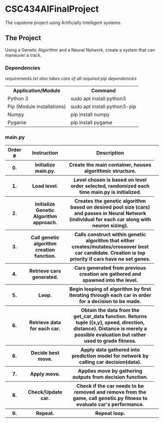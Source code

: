 # CSC434AIFinalProject
The capstone project using Artificially Intelligent systems.

<h2>The Project</h2>

<p>Using a Genetic Algorithm and a Neural Network, create a system that can maneuver a track.
</p>

<h3>Dependencies</h3>
<i>requirements.txt also takes care of all required pip dependencies</i>
<table>
	<tr>
		<th>Application/Module</td>
		<th>Command</th>
	</tr>
	<tr>
		<td>Python 3</td><td>sudo apt install python3</td>
	</tr>
	<tr>
		<td>Pip (Module installations)</td><td>sudo apt install python3-pip</td>
	</tr>
	<tr>
		<td>Numpy</td><td>pip install numpy</td>
	</tr>
	<tr>
		<td>Pygame</td><td>pip install pygame</td>
	</tr>
</table>

<h3>main.py</h3>
<table>
	<tr>
		<th>Order #</th>
		<th>Instruction</th>
		<th>Description</th>
	</tr>
	<tr>
		<th>0.</th>
		<th>Initialize main.py.</th>
		<th>Create the main container, houses algorithmic structure.</th>
	</tr>
	<tr>
		<th>1.</th>
		<th>Load level.</th>
		<th>Level chosen is based on level order selected, randomized each time main.py is initialized.<th>
	</tr>
	<tr>
		<th>2.</th>
		<th>Initialize Genetic Algorithm approach.</th>
		<th>Creates the genetic algorithm based on desired pool size (cars) and passes in Neural Network (individual for each car along with neuron sizing).</th>
	</tr>
	<tr>
		<th>3.</th>
		<th>Call genetic algorithm creation function.</th>
		<th>Calls construct within genetic algorithm that either creates/mutates/crossover best car candidate. Creation is top priority if cars have no set genes.</th>
	</tr>
	<tr>
		<th>4.</th>
		<th>Retrieve cars generated.</th>
		<th>Cars generated from previous creation are gathered and spawned into the level.</th>
	</tr>
	<tr>
		<th>5.</th>
		<th><b>Loop.</b></th>
		<th>Begin looping of algorithm by first iterating through each car in order for a decision to be made.</th>
	</tr>
	<tr>
		<th>6.</th>
		<th>Retrieve data for each car.</th>
		<th>Obtain the data from the get_car_data function. Returns tuple ((x,y), speed, direction, distance). Distance is merely a possible evaluation but rather used to grade fitness.</th>
	</tr>
	<tr>
		<th>6.</th>
		<th>Decide best move.</th>
		<th>Apply data gathered into prediction model for network by calling car decision(data).</th>
	</tr>
	<tr>
		<th>7.</th>
		<th>Apply move.</th>
		<th>Applies move by gathering outputs from decision function.</th>
	</tr>
	<tr>
		<th>8.</th>
		<th>Check/Update car.</th>
		<th>Check if the car needs to be removed and remove from the game, call genetic.py fitness to evaluate car's performance.</th>
	</tr>
	<tr>
		<th>9.</th>
		<th><b>Repeat.</b></th>
		<th>Repeat loop.</th>
		<th></th>
	</tr>
</table>


